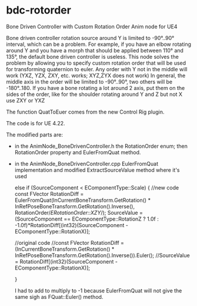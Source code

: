 # bdc-rotorder
Bone Driven Controller with Custom Rotation Order Anim node for UE4

Bone driven controller rotation source around Y is limited to -90°..90° interval, which can be a problem.
For example, if you have an elbow rotating around Y and you have a morph that should be applied between 110° and 135°, the default bone driven controller is useless. 
This node solves the problem by allowing you to specify custom rotation order that will be used for transforming quaternion to euler.
Any order with Y not in the middle will work (YXZ, YZX, ZXY, etc. works; XYZ,ZYX does not work)
In general, the middle axis in the order will be limited to -90°..90°, two others will be -180°..180.
If you have a bone rotating a lot around 2 axis, put them on the sides of the order, like for the shoulder rotating around Y and Z but not X use ZXY or YXZ

The function QuatToEuer comes from the new Control Rig plugin.

The code is for UE 4.22. 

The modified parts are:

- in the AnimNode_BoneDrivenController.h the RotationOrder enum; then RotationOrder property and EulerFromQuat method.
- in the AnimNode_BoneDrivenController.cpp EulerFromQuat implementation and modified ExtractSourceValue method where it's used

	else if (SourceComponent < EComponentType::Scale)
	{
    //new code
		const FVector RotationDiff = EulerFromQuat(InCurrentBoneTransform.GetRotation() * InRefPoseBoneTransform.GetRotation().Inverse(), RotationOrder/*ERotationOrder::XZY*/);
		SourceValue = (SourceComponent == EComponentType::RotationZ ? 1.0f : -1.0f)*RotationDiff[(int32)(SourceComponent - EComponentType::RotationX)];

    //original code
		//const FVector RotationDiff = (InCurrentBoneTransform.GetRotation() * InRefPoseBoneTransform.GetRotation().Inverse()).Euler();
		//SourceValue = RotationDiff[(int32)(SourceComponent - EComponentType::RotationX)];

	}
  
  
  I had to add to multiply to -1 because EulerFromQuat will not give the same sigh as FQuat::Euler() method.
